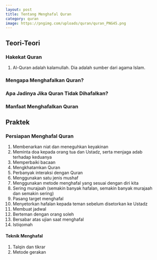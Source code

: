 ```yaml
---
layout: post
title: Tentang Menghafal Quran
category: quran
image: https://pngimg.com/uploads/quran/quran_PNG45.png
---
```


## Teori-Teori

### Hakekat Quran

1. Al-Quran adalah kalamullah. Dia adalah sumber dari agama Islam.

### Mengapa Menghafalkan Quran?

### Apa Jadinya Jika Quran Tidak Dihafalkan?

### Manfaat Menghafalkan Quran

## Praktek

### Persiapan Menghafal Quran

1. Membenarkan niat dan meneguhkan keyakinan
2. Meminta doa kepada orang tua dan Ustadz, serta menjaga adab terhadap keduanya
3. Memperbaiki bacaan
4. Mengkhatamkan Quran
5. Perbanyak interaksi dengan Quran
6. Menggunakan satu jenis mushaf
7. Menggunakan metode menghafal yang sesuai dengan diri kita
8. Sering murajaah (semakin banyak hafalan, semakin banyak murajaah dan semakin sering)
9. Pasang target menghafal
10. Menyetorkan hafalan kepada teman sebelum disetorkan ke Ustadz
11. Membuat jadwal
12. Berteman dengan orang soleh
13. Bersabar atas ujian saat menghafal
14. Istiqomah

#### Teknik Menghafal

1. Talqin dan tikrar
2. Metode gerakan